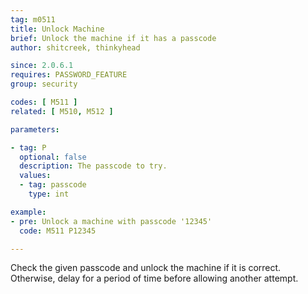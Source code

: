 ```yaml
---
tag: m0511
title: Unlock Machine
brief: Unlock the machine if it has a passcode
author: shitcreek, thinkyhead

since: 2.0.6.1
requires: PASSWORD_FEATURE
group: security

codes: [ M511 ]
related: [ M510, M512 ]

parameters:

- tag: P
  optional: false
  description: The passcode to try.
  values:
  - tag: passcode
    type: int

example:
- pre: Unlock a machine with passcode '12345'
  code: M511 P12345

---
```


Check the given passcode and unlock the machine if it is correct. Otherwise, delay for a period of time before allowing another attempt.
